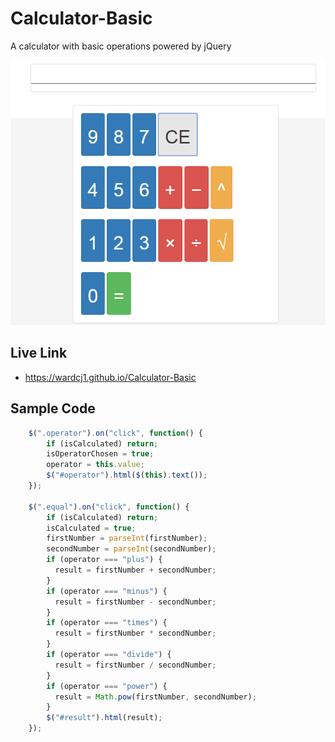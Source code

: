 # Calculator-Basic
A calculator with basic operations powered by jQuery
 
![ScreenShot](public/images/calc_ss.png)

## Live Link
 - https://wardcj1.github.io/Calculator-Basic

## Sample Code
```javascript
    $(".operator").on("click", function() {
        if (isCalculated) return;
        isOperatorChosen = true;
        operator = this.value;
        $("#operator").html($(this).text());
    });

    $(".equal").on("click", function() {
        if (isCalculated) return;
        isCalculated = true;
        firstNumber = parseInt(firstNumber);
        secondNumber = parseInt(secondNumber);
        if (operator === "plus") {
          result = firstNumber + secondNumber;
        }
        if (operator === "minus") {
          result = firstNumber - secondNumber;
        }
        if (operator === "times") {
          result = firstNumber * secondNumber;
        }
        if (operator === "divide") {
          result = firstNumber / secondNumber;
        }
        if (operator === "power") {
          result = Math.pow(firstNumber, secondNumber);
        }
        $("#result").html(result);
    });
```